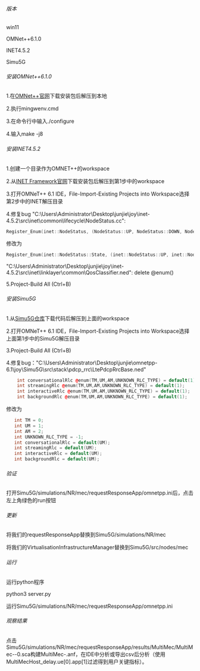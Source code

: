 ###### 版本

win11

OMNet++6.1.0

INET4.5.2

Simu5G

###### 安装OMNet++6.1.0

1.在[OMNet++官网](https://omnetpp.org/download/)下载安装包后解压到本地

2.执行mingwenv.cmd

3.在命令行中输入./configure

4.输入make -j8

###### 安装INET4.5.2

1.创建一个目录作为OMNET++的workspace

2.从[INET Framework官网](https://inet.omnetpp.org/Download.html)下载安装包后解压到第1步中的workspace

3.打开OMNeT++ 6.1 IDE，File-Import-Existing Projects into Workspace选择第2步中的INET解压目录

4.修复bug
"C:\Users\Administrator\Desktop\junjie\joy\inet-4.5.2\src\inet\common\lifecycle\NodeStatus.cc":

```c++
Register_Enum(inet::NodeStatus, (NodeStatus::UP, NodeStatus::DOWN, NodeStatus::GOING_UP, NodeStatus::GOING_DOWN));
```

修改为

```c++
Register_Enum(inet::NodeStatus::State, (inet::NodeStatus::UP, inet::NodeStatus::DOWN, inet::NodeStatus::GOING_UP, inet::NodeStatus::GOING_DOWN));
```

"C:\Users\Administrator\Desktop\junjie\joy\inet-4.5.2\src\inet\linklayer\common\QosClassifier.ned": delete @enum()

5.Project-Build All (Ctrl+B)

###### 安装Simu5G

1.从[Simu5G仓库](https://inet.omnetpp.org/Download.html)下载代码后解压到上面的workspace

2.打开OMNeT++ 6.1 IDE，File-Import-Existing Projects into Workspace选择上面第1步中的Simu5G解压目录

3.Project-Build All (Ctrl+B)

4.修复bug："C:\Users\Administrator\Desktop\junjie\omnetpp-6.1\joy\Simu5G\src\stack\pdcp_rrc\LtePdcpRrcBase.ned"

```c++
    int conversationalRlc @enum(TM,UM,AM,UNKNOWN_RLC_TYPE) = default(1);
    int streamingRlc @enum(TM,UM,AM,UNKNOWN_RLC_TYPE) = default(1);
    int interactiveRlc @enum(TM,UM,AM,UNKNOWN_RLC_TYPE) = default(1);
    int backgroundRlc @enum(TM,UM,AM,UNKNOWN_RLC_TYPE) = default(1);
```

修改为

 ```   c++
    int TM = 0;
    int UM = 1;
    int AM = 2;
    int UNKNOWN_RLC_TYPE = -1;
    int conversationalRlc = default(UM);
    int streamingRlc = default(UM);
    int interactiveRlc = default(UM);
    int backgroundRlc = default(UM);
 ```

###### 验证

打开Simu5G/simulations/NR/mec/requestResponseApp/omnetpp.ini后，点击左上角绿色的run按钮

###### 更新

将我们的requestResponseApp替换到Simu5G/simulations/NR/mec

将我们的VirtualisationInfrastructureManager替换到Simu5G/src/nodes/mec

###### 运行

运行python程序

python3 server.py

运行Simu5G/simulations/NR/mec/requestResponseApp/omnetpp.ini

###### 观察结果

点击Simu5G/simulations/NR/mec/requestResponseApp/results/MultiMec/MultiMec--0.sca构建MultiMec-.anf，在IDE中分析或导出csv后分析（使用MultiMecHost_delay.ue[0].app[1]过滤得到用户关键指标）。
